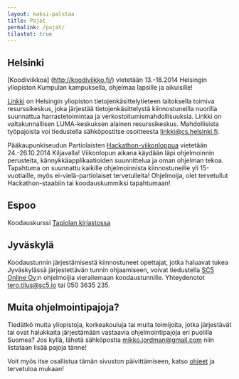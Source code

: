 ```yaml
---
layout: kaksi-palstaa
title: Pajat
permalink: /pajat/
tilastot: true
---
```


## Helsinki
[Koodiviikkoa] (http://koodiviikko.fi/) vietetään 13.-18.2014 Helsingin yliopiston Kumpulan kampuksella, ohjelmaa lapsille ja aikuisille!

[Linkki](http://linkki.cs.helsinki.fi/) on Helsingin yliopiston tietojenkäsittelytieteen laitoksella toimiva resurssikeskus, joka järjestää tietojenkäsittelystä kiinnostuneilla nuorilla suunnattua harrastetoimintaa ja verkostoitumismahdollisuuksia. Linkki on valtakunnallisen LUMA-keskuksen alainen resurssikeskus. Mahdollisista työpajoista voi tiedustella sähköpostitse osoitteesta [linkki@cs.helsinki.fi](mailto:linkki@cs.helsinki.fi).

Pääkaupunkiseudun Partiolaisten [Hackathon-viikonloppua](http://purkki.partio.fi/piiri-palvelee/koulutus/koulutustarjonta/muu-koulutus/partio-hackathon/) vietetään 24.-26.10.2014 Kiljavalla! Viikonlopun aikana käydään läpi ohjelmoinnin perusteita, kännykkäapplikaatioiden suunnittelua ja oman ohjelman tekoa. Tapahtuma on suunnattu kaikille ohjelmoinnista kiinnostuneille yli 15-vuotiaille, myös ei-vielä-partiolaiset tervetulleita! Ohjelmoija, olet tervetullut Hackathon-staabiin tai koodauskummiksi tapahtumaan!

<!--
Linkki järjestää {{ site.viikko }} arkipäivisin koodaustunteja koululaisryhmille.

- Vierailut voi sopia suoraan sähköpostilla: [linkki@cs.helsinki.fi](mailto:linkki@cs.helsinki.fi)
- Koodaustunti kestää yhden tunnin, mutta halutessaan voi sopia pidemmästäkin ajasta 
- Koodaustunteja saatavissa arkisin klo 10-18 kampanja-aikana
- Ryhmän maksimikoko 20+ opettajat
-->

## Espoo
Koodauskurssi [Tapiolan kirjastossa](http://www.helmet.fi/fi-FI/Kirjastot_ja_palvelut/Tapiolan_kirjasto/Tapahtumat/Koodauskurssi(45387))

## Jyväskylä

Koodaustunnin järjestämisestä kiinnostuneet opettajat, jotka haluavat tukea Jyväskylässä järjestettävän tunnin ohjaamiseen, voivat tiedustella [SC5 Online Oy](http://sc5.io/):n ohjelmoijia vierailemaan koodaustunnille.  Yhteydenotot [tero.tilus@sc5.io](mailto:tero.tilus@sc5.io) tai 050 3635 235.

## Muita ohjelmointipajoja?

Tiedätkö muita yliopistoja, korkeakouluja tai muita toimijoita, jotka järjestävät tai ovat halukkaita järjestämään vastaavia ohjelmointipajoja eri puolilla Suomea? Jos kyllä, lähetä sähköpostia [mikko.jordman@gmail.com](mailto:mikko.jordman@gmail.com) niin listataan lisää pajoja tänne!

Voit myös itse osallistua tämän sivuston päivittämiseen, katso [ohjeet](https://github.com/jannecederberg/koodaustunti.fi/blob/gh-pages/README.md) ja tervetuloa mukaan!
